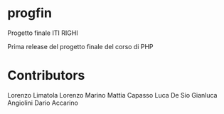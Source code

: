 # progfin
Progetto finale ITI RIGHI

Prima release del progetto finale del corso di PHP

# Contributors

Lorenzo Limatola
Lorenzo Marino
Mattia Capasso
Luca De Sio
Gianluca Angiolini
Dario Accarino